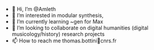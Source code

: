 - 👋 Hi, I’m @Amleth
- 👀 I’m interested in modular synthesis, 
- 🌱 I’m currently learning ~gen for Max
- 💞️ I’m looking to collaborate on digital humanities (digital musicology/history) research projects
- 📫 How to reach me thomas.bottini🍄cnrs.fr

<!---
Amleth/Amleth is a ✨ special ✨ repository because its `README.md` (this file) appears on your GitHub profile.
You can click the Preview link to take a look at your changes.
--->
